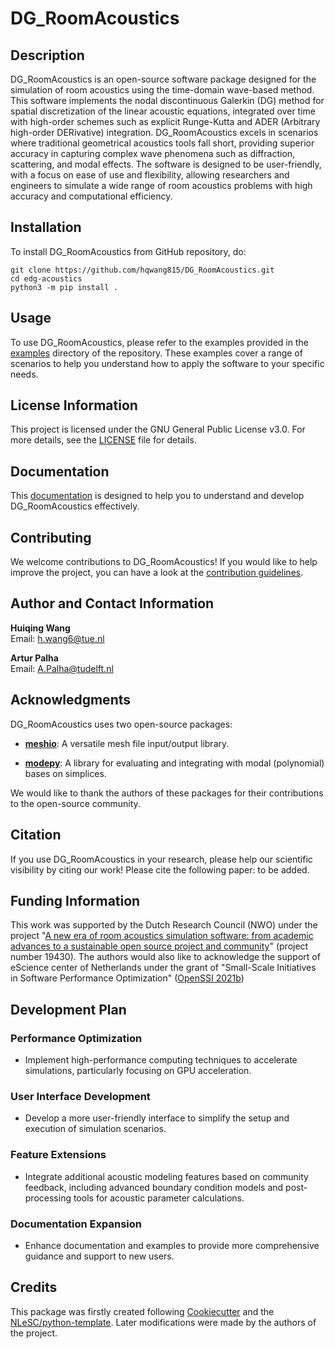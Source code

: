 # DG_RoomAcoustics

## Description

DG_RoomAcoustics is an open-source software package designed for the simulation of room acoustics using the time-domain wave-based method. This software implements the nodal discontinuous Galerkin (DG) method for spatial discretization of the linear acoustic equations, integrated over time with high-order schemes such as explicit Runge-Kutta and ADER (Arbitrary high-order DERivative) integration. DG_RoomAcoustics excels in scenarios where traditional geometrical acoustics tools fall short, providing superior accuracy in capturing complex wave phenomena such as diffraction, scattering, and modal effects. The software is designed to be user-friendly, with a focus on ease of use and flexibility, allowing researchers and engineers to simulate a wide range of room acoustics problems with high accuracy and computational efficiency.

## Installation

To install DG_RoomAcoustics from GitHub repository, do:

```console
git clone https://github.com/hqwang815/DG_RoomAcoustics.git
cd edg-acoustics
python3 -m pip install .
```

## Usage

To use DG_RoomAcoustics, please refer to the examples provided in the [examples](examples) directory of the repository. These examples cover a range of scenarios to help you understand how to apply the software to your specific needs.

## License Information

This project is licensed under the GNU General Public License v3.0. For more details, see the [LICENSE](LICENSE) file for details.

## Documentation

This [documentation](https://dg-roomacoustics.readthedocs.io/) is designed to help you to understand and develop DG_RoomAcoustics effectively.

## Contributing

We welcome contributions to DG_RoomAcoustics! If you would like to help improve the project, you can have a look at the [contribution guidelines](CONTRIBUTING.md).

## Author and Contact Information

**Huiqing Wang**  
Email: <h.wang6@tue.nl>  

**Artur Palha**  
Email: <A.Palha@tudelft.nl>  

## Acknowledgments

DG_RoomAcoustics uses two open-source packages:

- **[meshio](https://github.com/nschloe/meshio)**: A versatile mesh file input/output library.

- **[modepy](https://documen.tician.de/modepy/index.html)**: A library for evaluating and integrating with modal (polynomial) bases on simplices.

We would like to thank the authors of these packages for their contributions to the open-source community.

## Citation

If you use DG_RoomAcoustics in your research,  please help our scientific visibility by citing our work! Please cite the following paper: to be added.

## Funding Information

This work was supported by the Dutch Research Council (NWO) under the project "[A new era of room acoustics simulation software: from academic advances to a sustainable open source project and community](https://www.cursor.tue.nl/en/news/2022/februari/week-4/nwo-subsidy-for-open-source-project-on-room-acoustics/)" (project number 19430). The authors would also like to acknowledge the support of eScience center of Netherlands under the grant of "Small-Scale Initiatives in Software Performance Optimization" ([OpenSSI 2021b](https://www.esciencecenter.nl/news/researchers-to-benefit-from-cutting-edge-research-software-in-25-newly-awarded-projects/))

## Development Plan

### Performance Optimization

- Implement high-performance computing techniques to accelerate simulations, particularly focusing on GPU acceleration.

### User Interface Development

- Develop a more user-friendly interface to simplify the setup and execution of simulation scenarios.

### Feature Extensions

- Integrate additional acoustic modeling features based on community feedback, including advanced boundary condition models and post-processing tools for acoustic parameter calculations.

### Documentation Expansion

- Enhance documentation and examples to provide more comprehensive guidance and support to new users.

## Credits

This package was firstly created following [Cookiecutter](https://github.com/audreyr/cookiecutter) and the [NLeSC/python-template](https://github.com/NLeSC/python-template). Later modifications were made by the authors of the project.
